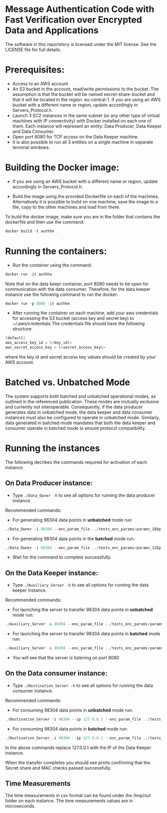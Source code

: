 # Message Authentication Code with Fast Verification over Encrypted Data and Applications

The software in this reporistory is licensed under the MIT license. See the LICENSE file for full details.

# Prerequisites:

- Access to an AWS account
- An S3 bucket in the account, read/write permissions to the bucket. The assumption is that the bucket will be named secret-share-bucket and that it will be located in the region: eu-central-1. If you are using an AWS bucket with a different name or region, update accordingly in Servers\_Protocol.h.
- Launch 3 EC2 instances in the same subnet (or any other type of virtual machines with IP connectivity) with Docker installed on each one of them. Each instance will represent an entity: Data Producer, Data Keeper and Data Consumer.
- Open port 8080 for TCP access on the Data Keeper machine.
- It is also possible to run all 3 entities on a single machine in separate terminal windows.

# Building the Docker image:

- If you are using an AWS bucket with a different name or region, update accordingly in Servers\_Protocol.h.

- Build the image using the provided Dockerfile on each of the machines. Alternatively it is possible to build on one machine, save the image to a file, copy to the other machines and load from there.

To build the docker image, make sure you are in the folder that contains the dockerfile and then use the command: 
```PowerShell
docker build -t authhe .
```

# Running the containers:

- Run the container using the command: 
```PowerShell
docker run -it authhe
```

Note that on the data keepr container, port 8080 needs to be open for communication with the data consumer.
Therefore, for the data keeper instance use the following command to run the docker:
```PowerShell
docker run -p 8080 -it authhe
```

- After running the container on each machine, add your aws credentials for accessing the S3 bucket (access key and secret key) to ~/.aws/credentials
The credentials file should have the following structure:
```PowerShell
[default]
aws_access_key_id = \<key_id\>
aws_secret_access_key = \<secret_access_key\>
```
where the key id and secret access key values should be created by your AWS account.

# Batched vs. Unbatched Mode
The system supports both batched and unbatched operational modes, as outlined in the referenced publication. These modes are mutually exclusive and currently not interoperable. 
Consequently, if the data producer generates data in unbatched mode, the data keeper and data consumer instances must also be configured to operate in unbatched mode. 
Similarly, data generated in batched mode mandates that both the data keeper and consumer operate in batched mode to ensure protocol compatibility.

# Running the instances

The following decribes the commands required for activation of each instance.

## On Data Producer instance:

- Type ```./Data_Owner -h``` to see all options for running the data producer instance.

Recommended commands:
- For generating 98304 data points in **unbatched** mode run:
```PowerShell
./Data_Owner -i 98304 --enc_param_file ../tests_enc_params/params_18bp_32k_unbatched 
```
- For generating 98304 data points in the **batched** mode run:
```PowerShell
./Data_Owner -i 98304 --enc_param_file ../tests_enc_params/params_12bp_32k_batched --batched
```

- Wait for the command to complete successfully.

## On the Data Keeper instance:

- Type ```./Auxiliary_Server -h``` to see all options for running the data keeper instance.

Recommended commands:
- For launching the server to transfer 98304 data points in **unbatched** mode run:
```PowerShell
./Auxiliary_Server -i 98304 --enc_param_file ../tests_enc_params/params_18bp_32k_unbatched
```
- For launching the server to transfer 98304 data points in **batched** mode run:
```PowerShell
./Auxiliary_Server -i 98304 --enc_param_file ../tests_enc_params/params_12bp_32k_batched --batched
```
- You will see that the server is listening on port 8080

## On the Data consumer instance:


- Type ```./Destination_Server -h``` to see all options for running the data consumer instance.

Recommended commands:
- For consuming 98304 data points in **unbatched** mode run:
```PowerShell
./Destination_Server -i 98304 --ip 127.0.0.1 --enc_param_file ../tests_enc_params/params_18bp_32k_unbatched
```
- For consuming 98304 data points in **batched** mode run:
```PowerShell
./Destination_Server -i 98304 --ip 127.0.0.1 --enc_param_file ../tests_enc_params/params_12bp_32k_batched --batched
```
In the above commands replace 127.0.0.1 with the IP of the Data Keeper instance. 

When the transfer completes you should see prints confirming that the Secret share and MAC checks passed successfully.

## Time Measurements
The time measurements in csv format can be found under the /tmp/out folder on each instance. The time measurements values are in microseconds.
